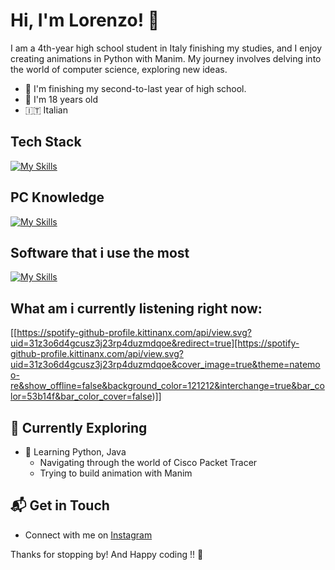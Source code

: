 # Hi, I'm Lorenzo! 👋

I am a 4th-year high school student in Italy finishing my studies, and I enjoy creating animations in Python with Manim. My journey involves delving into the world of computer science, exploring new ideas.

- 🔭 I'm finishing my second-to-last year of high school.
- 🎒 I'm 18 years old
- 🇮🇹 Italian


## Tech Stack
[![My Skills](https://skillicons.dev/icons?i=vscode,html,css,js,c,cpp,py,java,markdown)](https://skillicons.dev)

## PC Knowledge
[![My Skills](https://skillicons.dev/icons?i=arch,autocad,bash,linux,powershell,windows)](https://skillicons.dev)

## Software that i use the most
[![My Skills](https://skillicons.dev/icons?i=notion,vscode)](https://skillicons.dev)

## What am i currently listening right now:
[[https://spotify-github-profile.kittinanx.com/api/view.svg?uid=31z3o6d4gcusz3j23rp4duzmdqoe&redirect=true][https://spotify-github-profile.kittinanx.com/api/view.svg?uid=31z3o6d4gcusz3j23rp4duzmdqoe&cover_image=true&theme=natemoo-re&show_offline=false&background_color=121212&interchange=true&bar_color=53b14f&bar_color_cover=false)]]

## 🌱 Currently Exploring

- 🚀 Learning Python, Java
  - Navigating through the world of Cisco Packet Tracer
  - Trying to build animation with Manim
   

## 📬 Get in Touch

- Connect with me on [Instagram](https://instagram.com/st0rmosu)

Thanks for stopping by! And Happy coding !! 🚀





<!--

Here are some ideas to get you started:

- 🔭 I’m currently working on ...
- 🌱 I’m currently learning ...
- 👯 I’m looking to collaborate on ...
- 🤔 I’m looking for help with ...
- 💬 Ask me about ...
- 📫 How to reach me: ...
- 😄 Pronouns: ...
- ⚡ Fun fact: ...
-->
